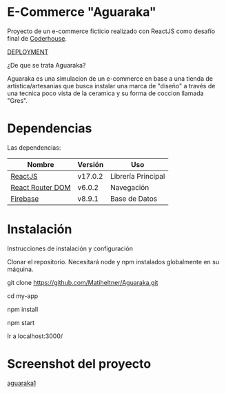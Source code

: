 # E-Commerce "Aguaraka"

Proyecto de un e-commerce ficticio realizado con ReactJS como desafío final de [Coderhouse](https://www.coderhouse.com/).

[DEPLOYMENT](https://aguaraka.netlify.app/)

¿De que se trata Aguaraka?

Aguaraka es una simulacion de un e-commerce en base a una tienda de artistica/artesanias que busca instalar una marca de "diseño" a través de una tecnica poco vista de la ceramica y su forma de coccion llamada "Gres". 

# Dependencias

Las dependencias:

| Nombre | Versión | Uso |
|--------|---------|-----|
| [ReactJS](https://reactjs.org/) | v17.0.2 | Librería Principal |
| [React Router DOM](https://v5.reactrouter.com/web/guides/quick-start) | v6.0.2 | Navegación |
| [Firebase](https://firebase.google.com/) | v8.9.1 | Base de Datos |

# Instalación

Instrucciones de instalación y configuración

Clonar el repositorio. Necesitará node y npm instalados globalmente en su máquina.

git clone https://github.com/Matiheltner/Aguaraka.git

cd my-app

npm install

npm start

Ir a localhost:3000/

# Screenshot del proyecto

[aguaraka1](https://user-images.githubusercontent.com/87765763/148708868-498fe2db-8816-48de-9a97-324b2a003754.gif)
